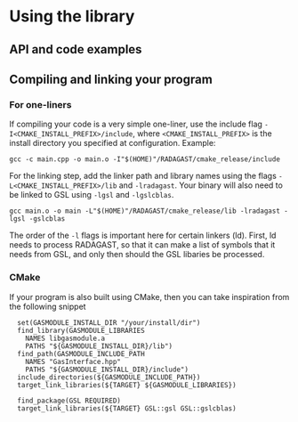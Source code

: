 # Using the library

## API and code examples

## Compiling and linking your program

### For one-liners
If compiling your code is a very simple one-liner, use the include flag
`-I<CMAKE_INSTALL_PREFIX>/include`, where `<CMAKE_INSTALL_PREFIX>` is the install directory you
specified at configuration. Example:
```
gcc -c main.cpp -o main.o -I"$(HOME)"/RADAGAST/cmake_release/include
```

For the linking step, add the linker path and library names using the flags
`-L<CMAKE_INSTALL_PREFIX>/lib` and `-lradagast`. Your binary will also need to be linked to
GSL using `-lgsl` and `-lgslcblas`.
```
gcc main.o -o main -L"$(HOME)"/RADAGAST/cmake_release/lib -lradagast -lgsl -gslcblas
```
The order of the `-l` flags is important here for certain linkers (ld). First, ld needs to
process RADAGAST, so that it can make a list of symbols that it needs from GSL, and only then
should the GSL libaries be processed.

### CMake
If your program is also built using CMake, then you can take inspiration from the following
snippet

```
  set(GASMODULE_INSTALL_DIR "/your/install/dir")
  find_library(GASMODULE_LIBRARIES
    NAMES libgasmodule.a
    PATHS "${GASMODULE_INSTALL_DIR}/lib")
  find_path(GASMODULE_INCLUDE_PATH
    NAMES "GasInterface.hpp"
    PATHS "${GASMODULE_INSTALL_DIR}/include")
  include_directories(${GASMODULE_INCLUDE_PATH})
  target_link_libraries(${TARGET} ${GASMODULE_LIBRARIES})

  find_package(GSL REQUIRED)
  target_link_libraries(${TARGET} GSL::gsl GSL::gslcblas)
```
